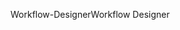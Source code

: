 <span data-ttu-id="65ff4-101">Workflow-Designer</span><span class="sxs-lookup"><span data-stu-id="65ff4-101">Workflow Designer</span></span>